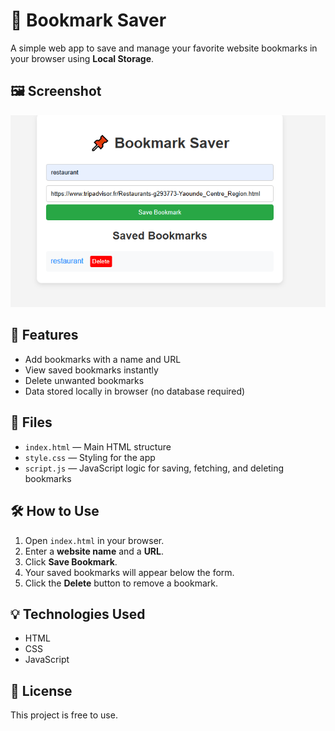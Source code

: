 # 📌 Bookmark Saver

A simple web app to save and manage your favorite website bookmarks in your browser using **Local Storage**.

## 🖼 Screenshot
![bookmark saver Screenshot](screenshot.png)
## 🚀 Features
- Add bookmarks with a name and URL
- View saved bookmarks instantly
- Delete unwanted bookmarks
- Data stored locally in browser (no database required)

## 📂 Files
- `index.html` — Main HTML structure
- `style.css` — Styling for the app
- `script.js` — JavaScript logic for saving, fetching, and deleting bookmarks

## 🛠️ How to Use
1. Open `index.html` in your browser.
2. Enter a **website name** and a **URL**.
3. Click **Save Bookmark**.
4. Your saved bookmarks will appear below the form.
5. Click the **Delete** button to remove a bookmark.

## 💡 Technologies Used
- HTML
- CSS
- JavaScript 

## 📜 License
This project is free to use.
